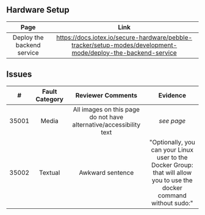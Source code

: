 ## Hardware Setup
| Page        | Link           |
| :-------------: | :-------------:  | 
| Deploy the backend service | https://docs.iotex.io/secure-hardware/pebble-tracker/setup-modes/development-mode/deploy-the-backend-service|


## Issues
| #   | Fault Category | Reviewer Comments | Evidence |
| :--: | :--: | :--: | :--: |
| 35001 | Media | All images on this page do not have alternative/accessibility text | *see page* |
| 35002 | Textual | Awkward sentence | "Optionally, you can your Linux user to the Docker Group: that will allow you to use the docker command without sudo:" |